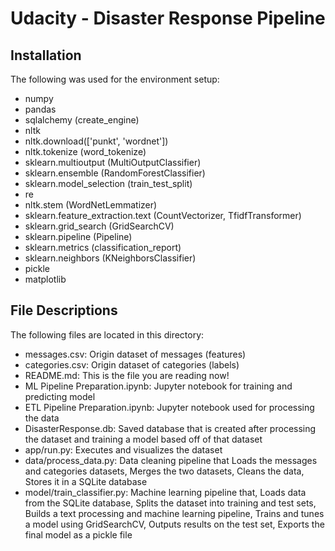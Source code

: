 # Udacity - Disaster Response Pipeline

## Installation
The following was used for the environment setup:
- numpy 
- pandas 
- sqlalchemy (create_engine)
- nltk
- nltk.download(['punkt', 'wordnet'])
- nltk.tokenize (word_tokenize)
- sklearn.multioutput (MultiOutputClassifier)
- sklearn.ensemble (RandomForestClassifier)
- sklearn.model_selection (train_test_split)
- re
- nltk.stem (WordNetLemmatizer)
- sklearn.feature_extraction.text (CountVectorizer, TfidfTransformer)
- sklearn.grid_search (GridSearchCV)
- sklearn.pipeline (Pipeline)
- sklearn.metrics (classification_report)
- sklearn.neighbors (KNeighborsClassifier)
- pickle
- matplotlib 

## File Descriptions
The following files are located in this directory:
- messages.csv: Origin dataset of messages (features)
- categories.csv: Origin dataset of categories (labels)
- README.md: This is the file you are reading now!
- ML Pipeline Preparation.ipynb: Jupyter notebook for training and predicting model
- ETL Pipeline Preparation.ipynb: Jupyter notebook used for processing the data
- DisasterResponse.db: Saved database that is created after processing the dataset and training a model based off of that dataset
- app/run.py: Executes and visualizes the dataset
- data/process_data.py: Data cleaning pipeline that Loads the messages and categories datasets, Merges the two datasets, Cleans the data, Stores it in a SQLite database
- model/train_classifier.py: Machine learning pipeline that, Loads data from the SQLite database, Splits the dataset into training and test sets, Builds a text processing and machine learning pipeline, Trains and tunes a model using GridSearchCV, Outputs results on the test set, Exports the final model as a pickle file
